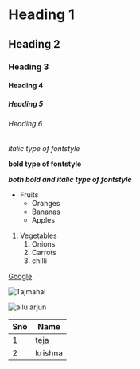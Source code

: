 # Heading 1
## Heading 2
### Heading 3
#### Heading 4
##### Heading 5
###### Heading 6
*italic type of fontstyle*

**bold type of fontstyle**

***both bold and italic type of fontstyle***

* Fruits
  * Oranges
  * Bananas
  * Apples

1. Vegetables
    1. Onions
    2. Carrots
    3. chilli

[Google](https://www.google.com/)

![Tajmahal](https://www.thoughtco.com/thmb/l6mjGqVnMW8z53UcD86DE16ZG5c=/2576x2576/smart/filters:no_upscale()/sunrise-at-taj-mahal--agra--uttar-pradash--india-583682538-5b91840bc9e77c0050bdc67b.jpg)

![allu arjun](https://encrypted-tbn0.gstatic.com/images?q=tbn:ANd9GcSFtoKwXLZuhq5Yqj32boaAarwBzvFSqYOEdA&usqp=CAU)

Sno|Name
----|----
1|teja
2|krishna

